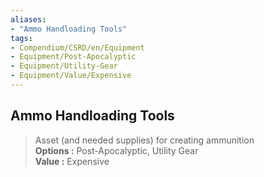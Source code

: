 ```yaml
---
aliases:
- "Ammo Handloading Tools"
tags:
- Compendium/CSRD/en/Equipment
- Equipment/Post-Apocalyptic
- Equipment/Utility-Gear
- Equipment/Value/Expensive
---
```


  
## Ammo Handloading Tools  
  
>Asset (and needed supplies) for creating ammunition  
> **Options :** Post-Apocalyptic, Utility Gear  
> **Value :** Expensive